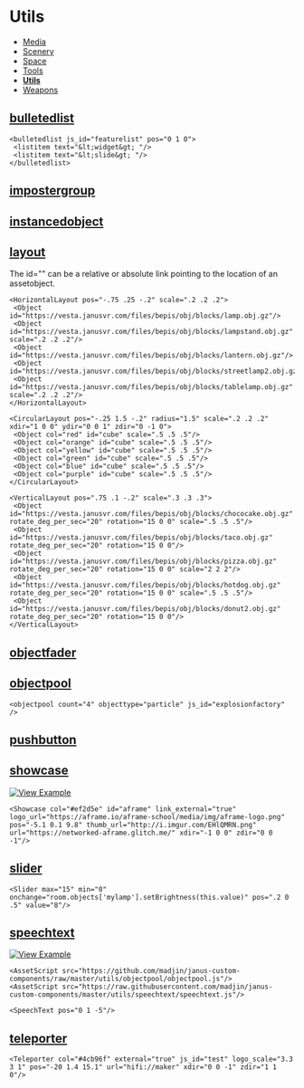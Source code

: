 # Utils

- [Media](https://github.com/madjin/janus-custom-components/blob/master/media/index.md)
- [Scenery](https://github.com/madjin/janus-custom-components/blob/master/scenery/index.md)
- [Space](https://github.com/madjin/janus-custom-components/blob/master/space/index.md)
- [Tools](https://github.com/madjin/janus-custom-components/blob/master/tools/index.md)
- [**Utils**](https://github.com/madjin/janus-custom-components/blob/master/utils/index.md)
- [Weapons](https://github.com/madjin/janus-custom-components/blob/master/weapons/index.md)


## [bulletedlist](https://github.com/madjin/janus-custom-components/blob/master/utils/bulletedlist/bulletedlist.js)

```
<bulletedlist js_id="featurelist" pos="0 1 0">
 <listitem text="&lt;widget&gt; "/>
 <listitem text="&lt;slide&gt; "/>
</bulletedlist>
```

## [impostergroup](https://github.com/madjin/janus-custom-components/blob/master/utils/impostergroup/impostergroup.js)


## [instancedobject](https://github.com/madjin/janus-custom-components/blob/master/utils/instancedobject/instancedobject.js)


## [layout](https://github.com/madjin/janus-custom-components/blob/master/utils/layout/layout.js)

The id="" can be a relative or absolute link pointing to the location of an assetobject.


```
<HorizontalLayout pos="-.75 .25 -.2" scale=".2 .2 .2">
 <Object id="https://vesta.janusvr.com/files/bepis/obj/blocks/lamp.obj.gz"/>
 <Object id="https://vesta.janusvr.com/files/bepis/obj/blocks/lampstand.obj.gz" scale=".2 .2 .2"/>
 <Object id="https://vesta.janusvr.com/files/bepis/obj/blocks/lantern.obj.gz"/>
 <Object id="https://vesta.janusvr.com/files/bepis/obj/blocks/streetlamp2.obj.gz"/>
 <Object id="https://vesta.janusvr.com/files/bepis/obj/blocks/tablelamp.obj.gz" scale=".2 .2 .2"/>
</HorizontalLayout>

<CircularLayout pos="-.25 1.5 -.2" radius="1.5" scale=".2 .2 .2" xdir="1 0 0" ydir="0 0 1" zdir="0 -1 0">
 <Object col="red" id="cube" scale=".5 .5 .5"/>
 <Object col="orange" id="cube" scale=".5 .5 .5"/>
 <Object col="yellow" id="cube" scale=".5 .5 .5"/>
 <Object col="green" id="cube" scale=".5 .5 .5"/>
 <Object col="blue" id="cube" scale=".5 .5 .5"/>
 <Object col="purple" id="cube" scale=".5 .5 .5"/>
</CircularLayout>

<VerticalLayout pos=".75 .1 -.2" scale=".3 .3 .3">
 <Object id="https://vesta.janusvr.com/files/bepis/obj/blocks/chococake.obj.gz" rotate_deg_per_sec="20" rotation="15 0 0" scale=".5 .5 .5"/>
 <Object id="https://vesta.janusvr.com/files/bepis/obj/blocks/taco.obj.gz" rotate_deg_per_sec="20" rotation="15 0 0"/>
 <Object id="https://vesta.janusvr.com/files/bepis/obj/blocks/pizza.obj.gz" rotate_deg_per_sec="20" rotation="15 0 0" scale="2 2 2"/>
 <Object id="https://vesta.janusvr.com/files/bepis/obj/blocks/hotdog.obj.gz" rotate_deg_per_sec="20" rotation="15 0 0" scale=".5 .5 .5"/>
 <Object id="https://vesta.janusvr.com/files/bepis/obj/blocks/donut2.obj.gz" rotate_deg_per_sec="20" rotation="15 0 0"/>
</VerticalLayout>
```

## [objectfader](https://github.com/madjin/janus-custom-components/blob/master/utils/objectfader/objectfader.js)


## [objectpool](https://github.com/madjin/janus-custom-components/blob/master/utils/objectpool/objectpool.js)

```
<objectpool count="4" objecttype="particle" js_id="explosionfactory" />
```

## [pushbutton](https://github.com/madjin/janus-custom-components/blob/master/utils/pushbutton/pushbutton.js)


## [showcase](https://github.com/madjin/janus-custom-components/blob/master/utils/showcase/showcase.js)

[![View Example](https://i.imgur.com/hPC9Ati.jpg)](https://vesta.janusvr.com/bepis/vrchat-hub)

```
<Showcase col="#ef2d5e" id="aframe" link_external="true" logo_url="https://aframe.io/aframe-school/media/img/aframe-logo.png" pos="-5.1 0.1 9.8" thumb_url="http://i.imgur.com/EHlQMRN.png" url="https://networked-aframe.glitch.me/" xdir="-1 0 0" zdir="0 0 -1"/>
```

## [slider](https://github.com/madjin/janus-custom-components/blob/master/utils/slider/slider.js)

```
<Slider max="15" min="0" onchange="room.objects['mylamp'].setBrightness(this.value)" pos=".2 0 .5" value="8"/>
```

## [speechtext](https://github.com/madjin/janus-custom-components/blob/master/utils/speechtext/speechtext.js)

[![View Example](https://i.imgur.com/hPC9Ati.jpg)](https://vesta.janusvr.com/bai/speechtext-test)

```
<AssetScript src="https://github.com/madjin/janus-custom-components/raw/master/utils/objectpool/objectpool.js"/>
<AssetScript src="https://raw.githubusercontent.com/madjin/janus-custom-components/master/utils/speechtext/speechtext.js"/>

<SpeechText pos="0 1 -5"/>
```

## [teleporter](https://github.com/madjin/janus-custom-components/blob/master/utils/teleporter/teleporter.js)

```
<Teleporter col="#4cb96f" external="true" js_id="test" logo_scale="3.3 3 1" pos="-20 1.4 15.1" url="hifi://maker" xdir="0 0 -1" zdir="1 1 0"/>
```
